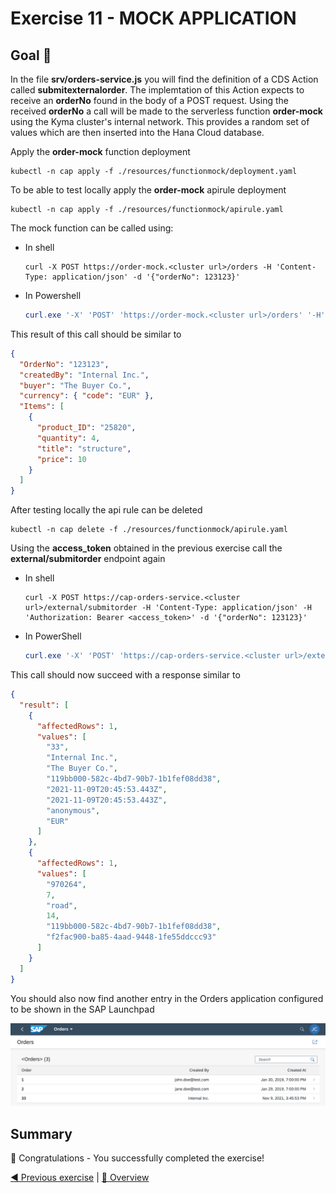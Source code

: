 # Exercise 11 - MOCK APPLICATION

## Goal 🎯

In the file **srv/orders-service.js** you will find the definition of a CDS Action called **submitexternalorder**. The implemtation of this Action expects to receive an **orderNo** found in the body of a POST request. Using the received **orderNo** a call will be made to the serverless function **order-mock** using the Kyma cluster's internal network. This provides a random set of values which are then inserted into the Hana Cloud database.

Apply the **order-mock** function deployment

```shell
kubectl -n cap apply -f ./resources/functionmock/deployment.yaml
```

To be able to test locally apply the **order-mock** apirule deployment

```shell
kubectl -n cap apply -f ./resources/functionmock/apirule.yaml
```

The mock function can be called using:

- In shell

  ```shell
  curl -X POST https://order-mock.<cluster url>/orders -H 'Content-Type: application/json' -d '{"orderNo": 123123}'
  ```

- In Powershell

  ```powershell
  curl.exe '-X' 'POST' 'https://order-mock.<cluster url>/orders' '-H' 'Content-Type: application/json' '-d' '{\"orderNo\": 123123}'
  ```

This result of this call should be similar to

```json
{
  "OrderNo": "123123",
  "createdBy": "Internal Inc.",
  "buyer": "The Buyer Co.",
  "currency": { "code": "EUR" },
  "Items": [
    {
      "product_ID": "25820",
      "quantity": 4,
      "title": "structure",
      "price": 10
    }
  ]
}
```

After testing locally the api rule can be deleted

```shell
kubectl -n cap delete -f ./resources/functionmock/apirule.yaml
```

Using the **access_token** obtained in the previous exercise call the **external/submitorder** endpoint again

- In shell

  ```shell
  curl -X POST https://cap-orders-service.<cluster url>/external/submitorder -H 'Content-Type: application/json' -H 'Authorization: Bearer <access_token>' -d '{"orderNo": 123123}'
  ```

- In PowerShell

  ```powershell
  curl.exe '-X' 'POST' 'https://cap-orders-service.<cluster url>/external/submitorder' '-H' 'Content-Type: application/json' '-H' 'Authorization: Bearer <access_token>' '-d' '{\"orderNo\": 123123}'
  ```

This call should now succeed with a response similar to

```json
{
  "result": [
    {
      "affectedRows": 1,
      "values": [
        "33",
        "Internal Inc.",
        "The Buyer Co.",
        "119bb000-582c-4bd7-90b7-1b1fef08dd38",
        "2021-11-09T20:45:53.443Z",
        "2021-11-09T20:45:53.443Z",
        "anonymous",
        "EUR"
      ]
    },
    {
      "affectedRows": 1,
      "values": [
        "970264",
        7,
        "road",
        14,
        "119bb000-582c-4bd7-90b7-1b1fef08dd38",
        "f2fac900-ba85-4aad-9448-1fe55ddccc93"
      ]
    }
  ]
}
```

You should also now find another entry in the Orders application configured to be shown in the SAP Launchpad

![](./images/orders.png)

## Summary

🎉 Congratulations - You successfully completed the exercise!

[◀ Previous exercise](../ex9/README.md) | [🔼 Overview](../../README.md)
